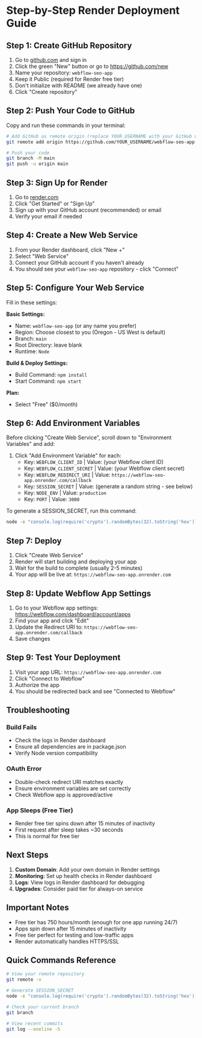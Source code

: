 # Step-by-Step Render Deployment Guide

## Step 1: Create GitHub Repository

1. Go to [github.com](https://github.com) and sign in
2. Click the green "New" button or go to https://github.com/new
3. Name your repository: `webflow-seo-app`
4. Keep it Public (required for Render free tier)
5. Don't initialize with README (we already have one)
6. Click "Create repository"

## Step 2: Push Your Code to GitHub

Copy and run these commands in your terminal:

```bash
# Add GitHub as remote origin (replace YOUR_USERNAME with your GitHub username)
git remote add origin https://github.com/YOUR_USERNAME/webflow-seo-app.git

# Push your code
git branch -M main
git push -u origin main
```

## Step 3: Sign Up for Render

1. Go to [render.com](https://render.com)
2. Click "Get Started" or "Sign Up"
3. Sign up with your GitHub account (recommended) or email
4. Verify your email if needed

## Step 4: Create a New Web Service

1. From your Render dashboard, click "New +"
2. Select "Web Service"
3. Connect your GitHub account if you haven't already
4. You should see your `webflow-seo-app` repository - click "Connect"

## Step 5: Configure Your Web Service

Fill in these settings:

**Basic Settings:**
- Name: `webflow-seo-app` (or any name you prefer)
- Region: Choose closest to you (Oregon - US West is default)
- Branch: `main`
- Root Directory: leave blank
- Runtime: `Node`

**Build & Deploy Settings:**
- Build Command: `npm install`
- Start Command: `npm start`

**Plan:**
- Select "Free" ($0/month)

## Step 6: Add Environment Variables

Before clicking "Create Web Service", scroll down to "Environment Variables" and add:

1. Click "Add Environment Variable" for each:
   - Key: `WEBFLOW_CLIENT_ID` | Value: (your Webflow client ID)
   - Key: `WEBFLOW_CLIENT_SECRET` | Value: (your Webflow client secret)
   - Key: `WEBFLOW_REDIRECT_URI` | Value: `https://webflow-seo-app.onrender.com/callback`
   - Key: `SESSION_SECRET` | Value: (generate a random string - see below)
   - Key: `NODE_ENV` | Value: `production`
   - Key: `PORT` | Value: `3000`

To generate a SESSION_SECRET, run this command:
```bash
node -e "console.log(require('crypto').randomBytes(32).toString('hex'))"
```

## Step 7: Deploy

1. Click "Create Web Service"
2. Render will start building and deploying your app
3. Wait for the build to complete (usually 2-5 minutes)
4. Your app will be live at: `https://webflow-seo-app.onrender.com`

## Step 8: Update Webflow App Settings

1. Go to your Webflow app settings: https://webflow.com/dashboard/account/apps
2. Find your app and click "Edit"
3. Update the Redirect URI to: `https://webflow-seo-app.onrender.com/callback`
4. Save changes

## Step 9: Test Your Deployment

1. Visit your app URL: `https://webflow-seo-app.onrender.com`
2. Click "Connect to Webflow"
3. Authorize the app
4. You should be redirected back and see "Connected to Webflow"

## Troubleshooting

### Build Fails
- Check the logs in Render dashboard
- Ensure all dependencies are in package.json
- Verify Node version compatibility

### OAuth Error
- Double-check redirect URI matches exactly
- Ensure environment variables are set correctly
- Check Webflow app is approved/active

### App Sleeps (Free Tier)
- Render free tier spins down after 15 minutes of inactivity
- First request after sleep takes ~30 seconds
- This is normal for free tier

## Next Steps

1. **Custom Domain**: Add your own domain in Render settings
2. **Monitoring**: Set up health checks in Render dashboard
3. **Logs**: View logs in Render dashboard for debugging
4. **Upgrades**: Consider paid tier for always-on service

## Important Notes

- Free tier has 750 hours/month (enough for one app running 24/7)
- Apps spin down after 15 minutes of inactivity
- Free tier perfect for testing and low-traffic apps
- Render automatically handles HTTPS/SSL

## Quick Commands Reference

```bash
# View your remote repository
git remote -v

# Generate SESSION_SECRET
node -e "console.log(require('crypto').randomBytes(32).toString('hex'))"

# Check your current branch
git branch

# View recent commits
git log --oneline -5
```